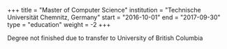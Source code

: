 +++
title = "Master of Computer Science"
institution = "Technische Universität Chemnitz, Germany"
start = "2016-10-01"
end = "2017-09-30"
type = "education"
weight = -2
+++

Degree not finished due to transfer to University of British Columbia
